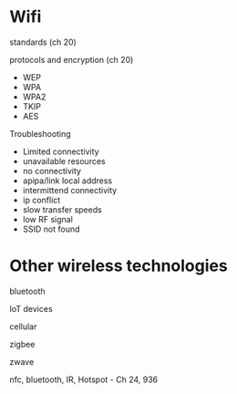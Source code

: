 # Wifi

standards (ch 20)

protocols and encryption (ch 20)

* WEP
* WPA
* WPA2
* TKIP
* AES

Troubleshooting

* Limited connectivity
* unavailable resources
* no connectivity
* apipa/link local address
* intermittend connectivity
* ip conflict
* slow transfer speeds
* low RF signal
* SSID not found

# Other wireless technologies

bluetooth

IoT devices

cellular

zigbee

zwave

nfc, bluetooth, IR, Hotspot - Ch 24, 936